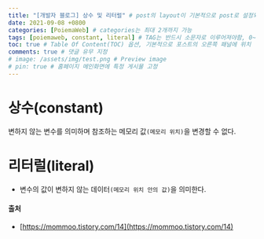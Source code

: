 ```yaml
---
title: "[개발자 블로그] 상수 및 리터럴" # post의 layout이 기본적으로 post로 설정되어있어서 Front Matter에 따로 layout변수를 만들어 주지 않아도 됨
date: 2021-09-08 +0800
categories: [PoiemaWeb] # categories는 최대 2개까지 가능
tags: [poiemaweb, constant, literal] # TAG는 반드시 소문자로 이루어져야함, 0~무한개까지 지정 가능
toc: true # Table Of Content(TOC) 옵션, 기본적으로 포스트의 오른쪽 패널에 위치
comments: true # 댓글 유무 지정
# image: /assets/img/test.png # Preview image
# pin: true # 홈페이지 메인화면에 특정 게시물 고정
---
```


# 상수(constant)
변하지 않는 변수를 의미하며 참조하는 메모리 값`(메모리 위치)`을 변경할 수 없다.

# 리터럴(literal)
- 변수의 값이 변하지 않는 데이터`(메모리 위치 안의 값)`을 의미한다.

#### 출처
- [https://mommoo.tistory.com/14](https://mommoo.tistory.com/14)